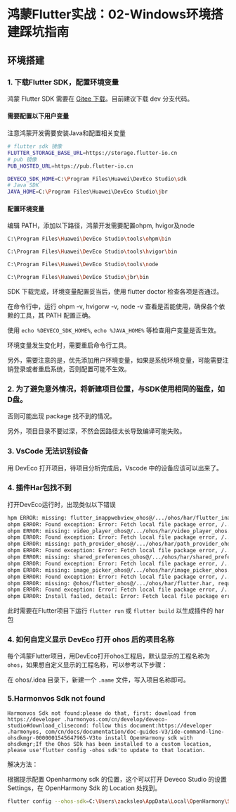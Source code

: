 # 鸿蒙Flutter实战：02-Windows环境搭建踩坑指南

## 环境搭建

### 1. 下载Flutter SDK，配置环境变量

 鸿蒙 Flutter SDK 需要在 [Gitee 下载](https://gitcode.com/openharmony-sig/flutter_flutter)。目前建议下载 dev 分支代码。

#### 需要配置以下用户变量

注意鸿蒙开发需要安装Java和配置相关变量

```bash
# flutter sdk 镜像
FLUTTER_STORAGE_BASE_URL=https://storage.flutter-io.cn
# pub 镜像
PUB_HOSTED_URL=https://pub.flutter-io.cn

DEVECO_SDK_HOME=C:\Program Files\Huawei\DevEco Studio\sdk
# Java SDK
JAVA_HOME=C:\Program Files\Huawei\DevEco Studio\jbr
```

#### 配置环境变量

编辑 PATH，添加以下路径，鸿蒙开发需要配置ohpm, hvigor及node

```bash
C:\Program Files\Huawei\DevEco Studio\tools\ohpm\bin

C:\Program Files\Huawei\DevEco Studio\tools\hvigor\bin

C:\Program Files\Huawei\DevEco Studio\tools\node

C:\Program Files\Huawei\DevEco Studio\jbr\bin
```

SDK 下载完成，环境变量配置妥当后，使用 flutter doctor 检查各项是否通过。

在命令行中，运行 ohpm -v, hvigorw -v, node -v 查看是否能使用，确保各个依赖的工具，其 PATH 配置正确。

使用 `echo %DEVECO_SDK_HOME%`, `echo %JAVA_HOME%` 等检查用户变量是否生效。

环境变量发生变化时，需要重启命令行工具。

另外，需要注意的是，优先添加用户环境变量，如果是系统环境变量，可能需要注销登录或者重启系统，否则配置可能不生效。

### 2. 为了避免意外情况，将新建项目位置，与SDK使用相同的磁盘，如D盘。

否则可能出现 package 找不到的情况。

另外，项目目录不要过深，不然会因路径太长导致编译可能失败。

### 3. VsCode 无法识别设备

用 DevEco 打开项目，待项目分析完成后，Vscode 中的设备应该可以出来了。

### 4. 插件Har包找不到

打开DevEco运行时，出现类似以下错误

```bash
hpm ERROR: missing: flutter_inappwebview_ohos@/.../ohos/har/flutter_inappwebview_ohos.har, required by entry@1.0.0
ohpm ERROR: Found exception: Error: Fetch local file package error, /.../ohos/har/flutter_inappwebview_ohos.har does not exist., reached retry limit or non retryable error encountered.
ohpm ERROR: missing: video_player_ohos@/.../ohos/har/video_player_ohos.har, required by entry@1.0.0
ohpm ERROR: Found exception: Error: Fetch local file package error, /.../ohos/har/video_player_ohos.har does not exist., reached retry limit or non retryable error encountered.
ohpm ERROR: missing: path_provider_ohos@/.../ohos/har/path_provider_ohos.har, required by entry@1.0.0
ohpm ERROR: Found exception: Error: Fetch local file package error, /.../ohos/har/path_provider_ohos.har does not exist., reached retry limit or non retryable error encountered.
ohpm ERROR: missing: shared_preferences_ohos@/.../ohos/har/shared_preferences_ohos.har, required by entry@1.0.0
ohpm ERROR: Found exception: Error: Fetch local file package error, /.../ohos/har/shared_preferences_ohos.har does not exist., reached retry limit or non retryable error encountered.
ohpm ERROR: missing: image_picker_ohos@/.../ohos/har/image_picker_ohos.har, required by entry@1.0.0
ohpm ERROR: Found exception: Error: Fetch local file package error, /.../ohos/har/image_picker_ohos.har does not exist., reached retry limit or non retryable error encountered.
ohpm ERROR: missing: @ohos/flutter_ohos@/.../ohos/har/flutter.har, required by @
ohpm ERROR: Found exception: Error: Fetch local file package error, /.../ohos/har/flutter.har does not exist., reached retry limit or non retryable error encountered.
ohpm ERROR: Install failed, detail: Error: Fetch local file package error, /.../ohos/har/flutter_inappwebview_ohos.har does not exist.
```

此时需要在Flutter项目下运行 `flutter run` 或 `flutter build` 以生成插件的 har 包

### 4. 如何自定义显示 DevEco 打开 ohos 后的项目名称

每个鸿蒙Flutter项目，用DevEco打开ohos工程后，默认显示的工程名称为 `ohos`，如果想自定义显示的工程名称，可以参考以下步骤：

在 ohos/.idea 目录下，新建一个 `.name` 文件，写入项目名称即可。

### 5.Harmonvos Sdk not found

```
Harmonvos Sdk not found:please do that, first: download from https://developer .harmonyos.com/cn/develop/deveco-studio#download_clisecond: follow this document:https://developer .harmonyos, com/cn/docs/documentation/doc-guides-V3/ide-command-line-ohsdkmgr-0000001545647965-V3to install OpenHarmony sdk with ohsdkmgr;If the Ohos SDk has been installed to a custom location, please use'flutter config -ohos sdk'to update to that location.
```

解决方法：

根据提示配置 Openharmony sdk 的位置，这个可以打开 Deveco Studio 的设置Settings，在 OpenHarmony Sdk 的 Location 处找到。

```bash
flutter config --ohos-sdk=C:\Users\zacksleo\AppData\Local\OpenHarmony\Sdk
```
